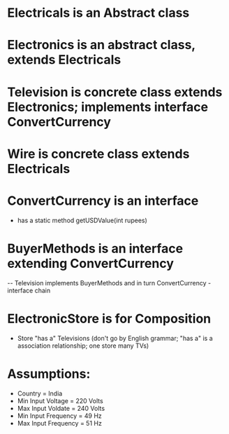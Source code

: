 # Electricals is an Abstract class
# Electronics is an abstract class, extends Electricals
# Television is concrete class extends Electronics; implements interface ConvertCurrency
# Wire is concrete class extends Electricals
# ConvertCurrency is an interface  
   - has a static method getUSDValue(int rupees) 
# BuyerMethods is an interface extending ConvertCurrency 
  -- Television implements BuyerMethods and in turn ConvertCurrency - interface chain
# ElectronicStore is for Composition 
  - Store "has a"  Televisions (don't go by English grammar; "has a" is a association relationship; one store many TVs)

# Assumptions:  
- Country = India  
- Min Input Voltage = 220 Volts
- Max Input Voldate = 240 Volts  
- Min Input Frequency = 49 Hz
- Max Input Frequency = 51 Hz